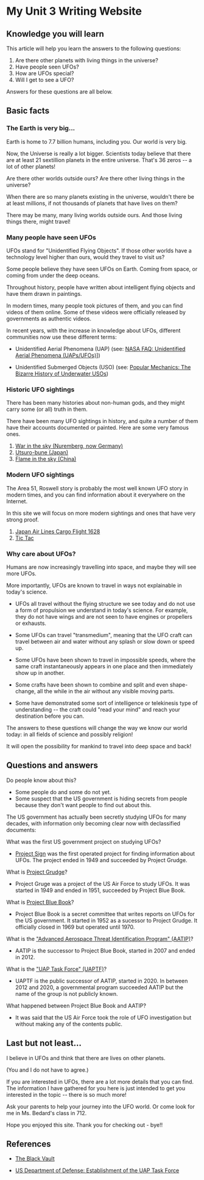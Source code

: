 # My Unit 3 Writing Website

## Knowledge you will learn

This article will help you learn the answers to the following questions:

1. Are there other planets with living things in the universe?
2. Have people seen UFOs?
3. How are UFOs special?
4. Will I get to see a UFO?

Answers for these questions are all below.


## Basic facts

### The Earth is very big...

Earth is home to 7.7 billion humans, including you. Our world is very big.

Now, the Universe is really a lot bigger.
Scientists today believe that there are at least 21 sextillion planets in the entire universe.
That's 36 zeros -- a lot of other planets!

Are there other worlds outside ours? Are there other living things in the universe?

When there are so many planets existing in the universe, wouldn't there be at least millions, if not thousands of planets that have lives on them?

There may be many, many living worlds outside ours. And those living things there, might travel!


### Many people have seen UFOs

UFOs stand for "Unidentified Flying Objects". If those other worlds have a technology level higher than ours, would they travel to visit us?

Some people believe they have seen UFOs on Earth. Coming from space, or coming from under the deep oceans.

Throughout history, people have written about intelligent flying objects and have them drawn in paintings.

In modern times, many people took pictures of them, and you can find videos of them online. Some of these videos were officially released by governments as authentic videos.

In recent years, with the increase in knowledge about UFOs, different communities now use these different terms:

* Unidentified Aerial Phenomena (UAP) (see: [NASA FAQ: Unidentified Aerial Phenomena (UAPs/UFOs)](https://www.nasa.gov/feature/faq-unidentified-aerial-phenomena-uapsufos/)])

* Unidentified Submerged Objects (USO) (see: [Popular Mechanics: The Bizarre History of Underwater USOs](https://www.popularmechanics.com/military/weapons/a29417939/unidentified-submarine-objects/))

### Historic UFO sightings

There has been many histories about non-human gods, and they might carry some (or all) truth in them.

There have been many UFO sightings in history, and quite a number of them have their accounts documented or painted. Here are some very famous ones.

1. [War in the sky (Nuremberg, now Germany)](/articles/history-war-in-the-sky)
2. [Utsuro-bune (Japan)](/articles/history-utsuro-bune)
3. [Flame in the sky (China)](/articles/history-flame-in-sky)

### Modern UFO sightings

The Area 51, Roswell story is probably the most well known UFO story in modern times,
and you can find information about it everywhere on the Internet.

In this site we will focus on more modern sightings and ones that have very strong
proof.

1. [Japan Air Lines Cargo Flight 1628](/articles/modern-jal)
2. [Tic Tac](/articles/modern-tic-tac)


### Why care about UFOs?

Humans are now increasingly travelling into space, and maybe they will see more UFOs.

More importantly, UFOs are known to travel in ways not explainable in today's science.

* UFOs all travel without the flying structure we see today and do not use a form of propulsion we understand in today's science. For example, they do not have wings and are not seen to have engines or propellers or exhausts.

* Some UFOs can travel "transmedium", meaning that the UFO craft can travel between air and water without any splash or slow down or speed up.

* Some UFOs have been shown to travel in impossible speeds, where the same craft instantaneously appears in one place and then immediately show up in another.

* Some crafts have been shown to combine and split and even shape-change, all the while in the air without any visible moving parts.

* Some have demonstrated some sort of intelligence or telekinesis type of understanding -- the craft could "read your mind" and reach your destination before you can.

The answers to these questions will change the way we know our world today: in all fields of science and possibly religion! 

It will open the possibility for mankind to travel into deep space and back!


## Questions and answers

Do people know about this?
* Some people do and some do not yet.
* Some suspect that the US government is hiding secrets from people because they don't want people to find out about this.

The US government has actually been secretly studying UFOs for many decades, with information only becoming clear now with declassified documents:

What was the first US government project on studying UFOs?
* [Project Sign](https://en.wikipedia.org/wiki/Project_Sign) was the first operated project for finding information about UFOs. The project ended in 1949 and succeeded by Project Grudge.

What is [Project Grudge](https://en.wikipedia.org/wiki/Project_Grudge)?
* Project Gruge was a project of the US Air Force to study UFOs. It was started in 1949 and
ended in 1951, succeeded by Project Blue Book.

What is [Project Blue Book](https://en.wikipedia.org/wiki/Project_Blue_Book)?
* Project Blue Book is a secret committee that writes reports on UFOs for the US government. It started in 1952 as a sucessor to Project Grudge. It officially closed in 1969 but operated until 1970. 

What is the ["Advanced Aerospace Threat Identification Program" (AATIP)](https://en.wikipedia.org/wiki/Advanced_Aerospace_Threat_Identification_Program)?
* AATIP is the successor to Project Blue Book, started in 2007 and ended in 2012.

What is the ["UAP Task Force" (UAPTF)](https://en.wikipedia.org/wiki/Unidentified_Aerial_Phenomena_Task_Force)?
* UAPTF is the public successor of AATIP, started in 2020. In between 2012 and 2020, a governmental program succeeded AATIP but the name of the group is not publicly known.

What happened between Project Blue Book and AATIP?
* It was said that the US Air Force took the role of UFO investigation but without making any of the contents public.


## Last but not least...

I believe in UFOs and think that there are lives on other planets.

(You and I do not have to agree.)

If you are interested in UFOs, there are a lot more details that you can find. The information I have gathered for you here is just intended to get you interested in the topic -- there is so much more!

Ask your parents to help your journey into the UFO world. Or come look for me in Ms. Bedard's class in 712.

Hope you enjoyed this site. Thank you for checking out - bye!!

## References

* [The Black Vault](https://www.theblackvault.com)

* [US Department of Defense: Establishment of the UAP Task Force](https://www.defense.gov/News/Releases/Release/Article/2314065/establishment-of-unidentified-aerial-phenomena-task-force/)
